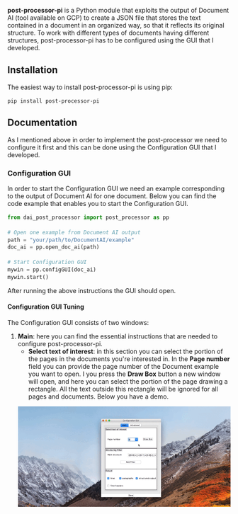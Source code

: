 **post-processor-pi** is a Python module that exploits the output of Document AI (tool available 
on GCP) to create a JSON file that stores the text contained in a document in an organized way, so 
that it reflects its original structure. To work with different types of 
documents having different structures, post-processor-pi has to be configured using the GUI
that I developed.

Installation
------------

The easiest way to install post-processor-pi is using pip:

    pip install post-processor-pi

Documentation
------------

As I mentioned above in order to implement the post-processor we need to configure it first and this
can be done using the Configuration GUI that I developed. 

### Configuration GUI 

In order to start the Configuration GUI we need an example corresponding to the output of Document
AI for one document. Below you can find the code example that enables you to start the Configuration
GUI.

```python
from dai_post_processor import post_processor as pp

# Open one example from Document AI output
path = "your/path/to/DocumentAI/example"
doc_ai = pp.open_doc_ai(path)

# Start Configuration GUI
mywin = pp.configGUI(doc_ai)
mywin.start()
```

After running the above instructions the GUI should open.

#### Configuration GUI Tuning

The Configuration GUI consists of two windows:

1) **Main**: here you can find the essential instructions that are needed to
 configure post-processor-pi.
    - **Select text of interest**: in this section you can select the portion
    of the pages in the documents you're interested in. In the **Page number** 
    field you can provide the page number of the Document example you want to open.
    I you press the **Draw Box** button a new window will open, and here you can
    select the portion of the page drawing a rectangle. All the text outside this
    rectangle will be ignored for all pages and documents. Below you have a demo.
    <p align="center"><img src="https://github.com/paoloitaliani/post-processor-pi/raw/master/images/gui.gif" width=600></p>

    
    